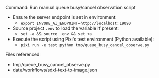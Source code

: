 Command: Run manual queue busy/cancel observation script

- Ensure the server endpoint is set in environment:
  - `export INVOKE_AI_ENDPOINT=http://localhost:19090`
- Source project `.env` to load the variable if present:
  - `set -a && source .env && set +a`
- Execute the script using Pixi's test environment (Python available):
  - `pixi run -e test python tmp/queue_busy_cancel_observe.py`

Files referenced
- tmp/queue_busy_cancel_observe.py
- data/workflows/sdxl-text-to-image.json

